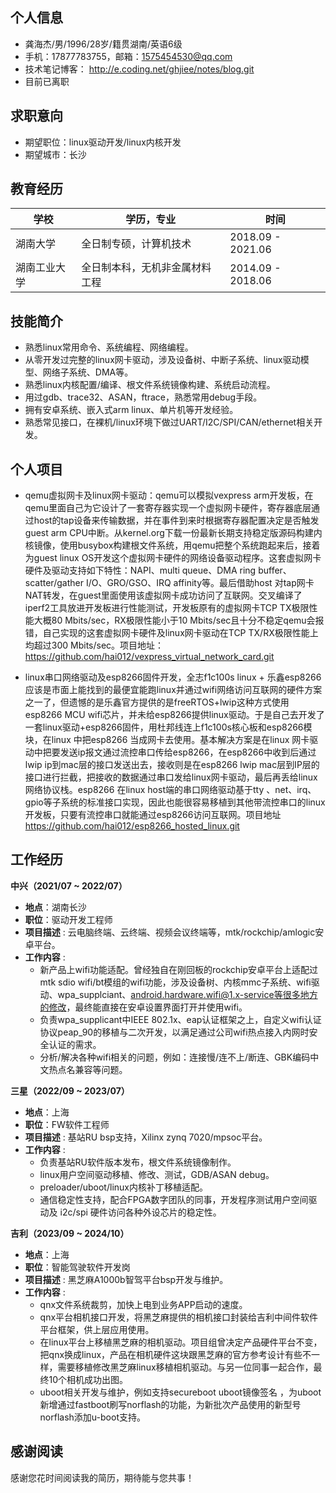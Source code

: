 ## 个人信息

- 龚海杰/男/1996/28岁/籍贯湖南/英语6级
- 手机：17877783755，邮箱：1575454530@qq.com
- 技术笔记博客：   http://e.coding.net/ghjiee/notes/blog.git
- 目前已离职

## 求职意向

- 期望职位：linux驱动开发/linux内核开发
- 期望城市：长沙

## 教育经历

| 学校         | 学历，专业                     | 时间              |
| ------------ | ------------------------------ | ----------------- |
| 湖南大学     | 全日制专硕，计算机技术         | 2018.09 - 2021.06 |
| 湖南工业大学 | 全日制本科，无机非金属材料工程 | 2014.09 - 2018.06 |


## 技能简介

* 熟悉linux常用命令、系统编程、网络编程。
* 从零开发过完整的linux网卡驱动，涉及设备树、中断子系统、linux驱动模型、网络子系统、DMA等。
* 熟悉linux内核配置/编译、根文件系统镜像构建、系统启动流程。
* 用过gdb、trace32、ASAN，ftrace，熟悉常用debug手段。
* 拥有安卓系统、嵌入式arm linux、单片机等开发经验。
* 熟悉常见接口，在裸机/linux环境下做过UART/I2C/SPI/CAN/ethernet相关开发。



## 个人项目

*  qemu虚拟网卡及linux网卡驱动：qemu可以模拟vexpress arm开发板，在qemu里面自己为它设计了一套寄存器实现一个虚拟网卡硬件，寄存器底层通过host的tap设备来传输数据，并在事件到来时根据寄存器配置决定是否触发guest arm CPU中断。从kernel.org下载一份最新长期支持稳定版源码构建内核镜像，使用busybox构建根文件系统，用qemu把整个系统跑起来后，接着为guest linux OS开发这个虚拟网卡硬件的网络设备驱动程序。这套虚拟网卡硬件及驱动支持如下特性：NAPI、multi queue、DMA ring buffer、 scatter/gather I/O、GRO/GSO、IRQ affinity等。最后借助host 对tap网卡NAT转发，在guest里面使用该虚拟网卡成功访问了互联网。交叉编译了iperf2工具放进开发板进行性能测试，开发板原有的虚拟网卡TCP TX极限性能大概80 Mbits/sec，RX极限性能小于10 Mbits/sec且十分不稳定qemu会报错，自己实现的这套虚拟网卡硬件及linux网卡驱动在TCP TX/RX极限性能上均超过300  Mbits/sec。项目地址：https://github.com/hai012/vexpress_virtual_network_card.git



* linux串口网络驱动及esp8266固件开发，全志f1c100s linux + 乐鑫esp8266应该是市面上能找到的最便宜能跑linux并通过wifi网络访问互联网的硬件方案之一了，但遗憾的是乐鑫官方提供的是freeRTOS+lwip这种方式使用esp8266 MCU wifi芯片，并未给esp8266提供linux驱动。于是自己去开发了一套linux驱动+esp8266固件，用杜邦线连上f1c100s核心板和esp8266模块，在linux 中把esp8266 当成网卡去使用。基本解决方案是在linux 网卡驱动中把要发送ip报文通过流控串口传给esp8266，在esp8266中收到后通过lwip ip到mac层的接口发送出去，接收则是在esp8266 lwip mac层到IP层的接口进行拦截，把接收的数据通过串口发给linux网卡驱动，最后再丢给linux网络协议栈。esp8266 在linux host端的串口网络驱动基于tty 、net、irq、gpio等子系统的标准接口实现，因此也能很容易移植到其他带流控串口的linux开发板，只要有流控串口就能通过esp8266访问互联网。项目地址 https://github.com/hai012/esp8266_hosted_linux.git






## 工作经历

**中兴（2021/07 ~ 2022/07）**

- **地点**：湖南长沙
- **职位**：驱动开发工程师
- **项目描述** : 云电脑终端、云终端、视频会议终端等，mtk/rockchip/amlogic安卓平台。
- **工作内容** : 
  * 新产品上wifi功能适配。曾经独自在刚回板的rockchip安卓平台上适配过mtk sdio wifi/bt模组的wifi功能，涉及设备树、内核mmc子系统、wifi驱动、wpa_supplciant、android.hardware.wifi@1.x-service等很多地方的修改，最终能直接在安卓设置界面打开并使用wifi。
  * 负责wpa_supplicant中IEEE 802.1x、eap认证框架之上，自定义wifi认证协议peap_90的移植与二次开发，以满足通过公司wifi热点接入内网时安全认证的需求。
  * 分析/解决各种wifi相关的问题，例如：连接慢/连不上/断连、GBK编码中文热点名兼容等问题。

**三星（2022/09 ~ 2023/07）**

- **地点**：上海
- **职位**：FW软件工程师
- **项目描述** : 基站RU bsp支持，Xilinx zynq 7020/mpsoc平台。
- **工作内容** : 
  * 负责基站RU软件版本发布，根文件系统镜像制作。
  * linux用户空间驱动移植、修改、测试，GDB/ASAN debug。
  * preloader/uboot/linux内核补丁移植适配。
  * 通信稳定性支持，配合FPGA数字团队的同事，开发程序测试用户空间驱动及 i2c/spi 硬件访问各种外设芯片的稳定性。

**吉利（2023/09 ~ 2024/10）**

- **地点**：上海
- **职位**：智能驾驶软件开发岗
- **项目描述** : 黑芝麻A1000b智驾平台bsp开发与维护。
- **工作内容** : 
  * qnx文件系统裁剪，加快上电到业务APP启动的速度。
  * qnx平台相机接口开发，将黑芝麻提供的相机接口封装给吉利中间件软件平台框架，供上层应用使用。
  * 在linux平台上移植黑芝麻的相机驱动。项目组曾决定产品硬件平台不变，把qnx换成linux，产品在相机硬件这块跟黑芝麻的官方参考设计有些不一样，需要移植修改黑芝麻linux移植相机驱动。与另一位同事一起合作，最终10个相机成功出图。
  * uboot相关开发与维护，例如支持secureboot uboot镜像签名 ，为uboot新增通过fastboot刷写norflash的功能，为新批次产品使用的新型号norflash添加u-boot支持。




## 感谢阅读

感谢您花时间阅读我的简历，期待能与您共事！

<div style="page-break-after: always;"></div>